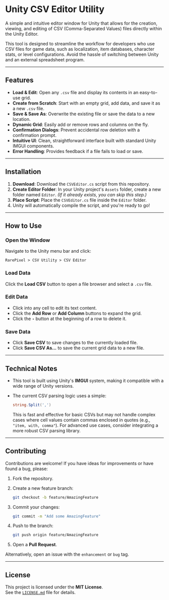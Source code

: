 # Unity CSV Editor Utility

A simple and intuitive editor window for Unity that allows for the creation, viewing, and editing of CSV (Comma-Separated Values) files directly within the Unity Editor.

This tool is designed to streamline the workflow for developers who use CSV files for game data, such as localization, item databases, character stats, or level configurations. Avoid the hassle of switching between Unity and an external spreadsheet program.

---

## Features

- **Load & Edit**: Open any `.csv` file and display its contents in an easy-to-use grid.
- **Create from Scratch**: Start with an empty grid, add data, and save it as a new `.csv` file.
- **Save & Save As**: Overwrite the existing file or save the data to a new location.
- **Dynamic Grid**: Easily add or remove rows and columns on the fly.
- **Confirmation Dialogs**: Prevent accidental row deletion with a confirmation prompt.
- **Intuitive UI**: Clean, straightforward interface built with standard Unity IMGUI components.
- **Error Handling**: Provides feedback if a file fails to load or save.

---

## Installation

1. **Download**: Download the `CSVEditor.cs` script from this repository.
2. **Create Editor Folder**: In your Unity project's `Assets` folder, create a new folder named `Editor`. *(If it already exists, you can skip this step.)*
3. **Place Script**: Place the `CSVEditor.cs` file inside the `Editor` folder.
4. Unity will automatically compile the script, and you're ready to go!

---

## How to Use

### Open the Window

Navigate to the Unity menu bar and click:

```
RarePixel > CSV Utility > CSV Editor
```

### Load Data

Click the **Load CSV** button to open a file browser and select a `.csv` file.

### Edit Data

- Click into any cell to edit its text content.
- Click the **Add Row** or **Add Column** buttons to expand the grid.
- Click the **`-`** button at the beginning of a row to delete it.

### Save Data

- Click **Save CSV** to save changes to the currently loaded file.
- Click **Save CSV As...** to save the current grid data to a new file.

---

## Technical Notes

- This tool is built using Unity's **IMGUI** system, making it compatible with a wide range of Unity versions.
- The current CSV parsing logic uses a simple:

  ```csharp
  string.Split(',')
  ```

  This is fast and effective for basic CSVs but may not handle complex cases where cell values contain commas enclosed in quotes (e.g., `"item, with, comma"`). For advanced use cases, consider integrating a more robust CSV parsing library.

---

## Contributing

Contributions are welcome! If you have ideas for improvements or have found a bug, please:

1. Fork the repository.
2. Create a new feature branch:

   ```bash
   git checkout -b feature/AmazingFeature
   ```

3. Commit your changes:

   ```bash
   git commit -m "Add some AmazingFeature"
   ```

4. Push to the branch:

   ```bash
   git push origin feature/AmazingFeature
   ```

5. Open a **Pull Request**.

Alternatively, open an issue with the `enhancement` or `bug` tag.

---

## License

This project is licensed under the **MIT License**.  
See the [`LICENSE.md`](LICENSE.md) file for details.